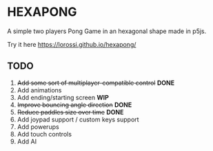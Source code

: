 # HEXAPONG
A simple two players Pong Game in an hexagonal shape made in p5js.

Try it here https://lorossi.github.io/hexapong/ 

## TODO
1. ~~Add some sort of multiplayer-compatible control~~ **DONE**
2. Add animations
3. Add ending/starting screen **WIP**
4. ~~Improve bouncing angle direction~~ **DONE**
5. ~~Reduce paddles size over time~~ **DONE**
6. Add joypad support / custom keys support
7. Add powerups
8. Add touch controls
9. Add AI
